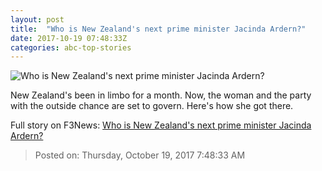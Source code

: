 ```yaml
---
layout: post
title:  "Who is New Zealand's next prime minister Jacinda Ardern?"
date: 2017-10-19 07:48:33Z
categories: abc-top-stories
---
```


![Who is New Zealand's next prime minister Jacinda Ardern?](http://www.abc.net.au/news/image/8766864-1x1-700x700.jpg)

New Zealand's been in limbo for a month. Now, the woman and the party with the outside chance are set to govern. Here's how she got there.


Full story on F3News: [Who is New Zealand's next prime minister Jacinda Ardern?](http://www.f3nws.com/n/pmhDnD)

> Posted on: Thursday, October 19, 2017 7:48:33 AM
